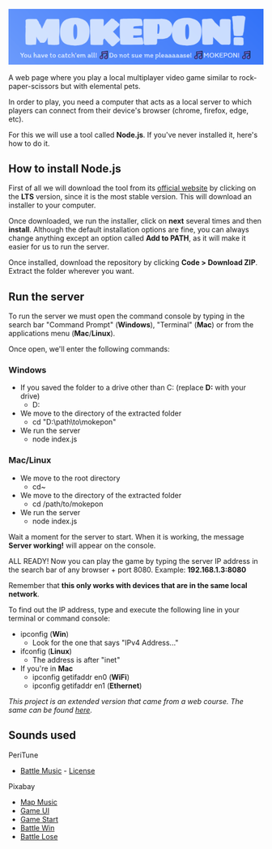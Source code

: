 ![Mokepon!](public/assets/readme-title.PNG)

A web page where you play a local multiplayer video game similar to rock-paper-scissors but with elemental pets.

In order to play, you need a computer that acts as a local server to which players can connect from their device's browser (chrome, firefox, edge, etc).

For this we will use a tool called **Node.js**. If you've never installed it, here's how to do it.

## How to install Node.js

First of all we will download the tool from its [official website](https://nodejs.org/en) by clicking on the **LTS** version, since it is the most stable version. This will download an installer to your computer.

Once downloaded, we run the installer, click on **next** several times and then **install**. Although the default installation options are fine, you can always change anything except an option called **Add to PATH**, as it will make it easier for us to run the server.

Once installed, download the repository by clicking **Code > Download ZIP**. Extract the folder wherever you want.

## Run the server

To run the server we must open the command console by typing in the search bar "Command Prompt" (**Windows**), "Terminal" (**Mac**) or from the applications menu (**Mac**/**Linux**).

Once open, we'll enter the following commands:

### Windows

-  If you saved the folder to a drive other than C: (replace **D:** with your drive)
    - D:
- We move to the directory of the extracted folder
    - cd "D:\path\to\mokepon"
- We run the server
    - node index.js

### Mac/Linux

- We move to the root directory
    - cd~
- We move to the directory of the extracted folder
    - cd /path/to/mokepon
- We run the server
    - node index.js

Wait a moment for the server to start. When it is working, the message **Server working!** will appear on the console.

ALL READY! Now you can play the game by typing the server IP address in the search bar of any browser + port 8080. Example: **192.168.1.3:8080**

Remember that **this only works with devices that are in the same local network**.

To find out the IP address, type and execute the following line in your terminal or command console:
- ipconfig (**Win**)
    - Look for the one that says "IPv4 Address..."
- ifconfig (**Linux**)
    - The address is after "inet"
- If you're in **Mac**
    - ipconfig getifaddr en0 (**WiFi**)
    - ipconfig getifaddr en1 (**Ethernet**)

*This project is an extended version that came from a web course. The same can be found [here](https://platzi.com/cursos/programacion-basica/).*

## Sounds used

<summary>PeriTune</summary>

- [Battle Music](https://soundcloud.com/sei_peridot/8bitrpg-battle) - [License](https://creativecommons.org/licenses/by/3.0/)

<summary>Pixabay</summary>

- [Map Music](https://pixabay.com/es/sound-effects/8bittownthemesong-59266/)
- [Game UI](https://pixabay.com/es/sound-effects/game-ui-sounds-14857/)
- [Game Start](https://pixabay.com/es/sound-effects/game-start-6104/)
- [Battle Win](https://pixabay.com/es/sound-effects/winsquare-6993/)
- [Battle Lose](https://pixabay.com/es/sound-effects/failure-1-89170/)
